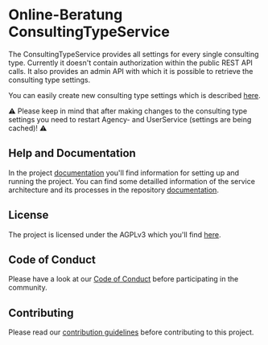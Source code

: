 # Online-Beratung ConsultingTypeService
The ConsultingTypeService provides all settings for every single consulting type. Currently it doesn't contain authorization within the public REST API calls.
It also provides an admin API with which it is possible to retrieve the consulting type settings.

You can easily create new consulting type settings which is described [here](../backend/service-configuration.md#consultingtypeservice).

⚠️ Please keep in mind that after making changes to the consulting type settings you need to restart Agency- and UserService (settings are being cached)! ⚠️

## Help and Documentation
In the project [documentation](https://onlineberatung.github.io/documentation/docs/setup/setup-backend) you'll find information for setting up and running the project.
You can find some detailled information of the service architecture and its processes in the repository [documentation](https://github.com/Onlineberatung/onlineBeratung-consultingTypeService/tree/master/documentation).

## License
The project is licensed under the AGPLv3 which you'll find [here](https://github.com/Onlineberatung/onlineBeratung-consultingTypeService/blob/master/LICENSE).

## Code of Conduct
Please have a look at our [Code of Conduct](https://github.com/Onlineberatung/.github/blob/master/CODE_OF_CONDUCT.md) before participating in the community.

## Contributing
Please read our [contribution guidelines](https://github.com/Onlineberatung/.github/blob/master/CONTRIBUTING.md) before contributing to this project.
